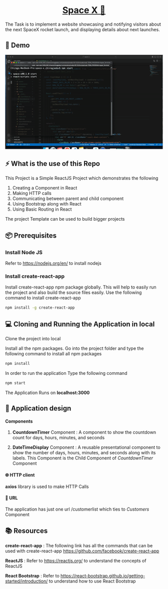 <h1 align="center">
  <a href="./">
   Space X 🚀
  </a>
</h1>



The Task is to implement a website showcasing and notifying visitors about
the next SpaceX rocket launch, and displaying details about next launches.

## 🤖 Demo

![](https://github.com/hellochirag/space-x/blob/main/demo/space-x.gif)


## ⚡ What is the use of this Repo

This Project is a Simple ReactJS Project which demonstrates the following
1. Creating a Component in React
2. Making HTTP calls
3. Communicating between parent and child component
4. Using Bootstrap along with React
5. Using Basic Routing in React

The project Template can be used to build bigger projects

## 📦 Prerequisites

### Install Node JS
Refer to https://nodejs.org/en/ to install nodejs

### Install create-react-app
Install create-react-app npm package globally. This will help to easily run the project and also build the source files easily. Use the following command to install create-react-app

```bash
npm install -g create-react-app
```

##  💻 Cloning and Running the Application in local

Clone the project into local

Install all the npm packages. Go into the project folder and type the following command to install all npm packages

```bash
npm install
```

In order to run the application Type the following command

```bash
npm start
```

The Application Runs on **localhost:3000**

## 🎨 Application design

#### Components

1. **CountdownTimer** Component : A component to show the countdown count for days, hours, minutes, and seconds

2. **DateTimeDisplay** Component : A reusable presentational component to show the number of days, hours, minutes, and seconds along with its labels. This Component is the Child Component of *CountdownTimer* Component

#### 🌐 HTTP client

**axios** library is used to make HTTP Calls

#### 🔗 URL

The application has just one url /customerlist which ties to *Customers* Component

## 📚 Resources

**create-react-app** : The following link has all the commands that can be used with create-react-app
https://github.com/facebook/create-react-app

**ReactJS** : Refer to https://reactjs.org/ to understand the concepts of ReactJS

**React Bootstrap** : Refer to https://react-bootstrap.github.io/getting-started/introduction/ to understand how to use React Bootstrap
